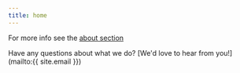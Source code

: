 ```yaml
---
title: home
---
```


For more info see the [ about section](about.md)

Have any questions about what we do? [We'd love to hear from you!](mailto:{{ site.email }})
